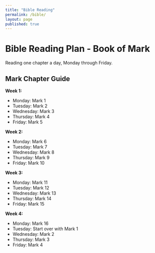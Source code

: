```yaml
---
title: "Bible Reading"
permalink: /bible/
layout: page
published: true
---
```


# Bible Reading Plan - Book of Mark

Reading one chapter a day, Monday through Friday.

## Mark Chapter Guide

**Week 1:**
- Monday: Mark 1
- Tuesday: Mark 2  
- Wednesday: Mark 3
- Thursday: Mark 4
- Friday: Mark 5

**Week 2:**
- Monday: Mark 6
- Tuesday: Mark 7
- Wednesday: Mark 8
- Thursday: Mark 9
- Friday: Mark 10

**Week 3:**
- Monday: Mark 11
- Tuesday: Mark 12
- Wednesday: Mark 13
- Thursday: Mark 14
- Friday: Mark 15

**Week 4:**
- Monday: Mark 16
- Tuesday: Start over with Mark 1
- Wednesday: Mark 2
- Thursday: Mark 3
- Friday: Mark 4    